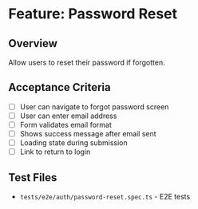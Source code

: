 # Feature: Password Reset

## Overview
Allow users to reset their password if forgotten.

## Acceptance Criteria
- [ ] User can navigate to forgot password screen
- [ ] User can enter email address
- [ ] Form validates email format
- [ ] Shows success message after email sent
- [ ] Loading state during submission
- [ ] Link to return to login

## Test Files
- `tests/e2e/auth/password-reset.spec.ts` - E2E tests
